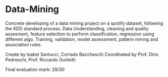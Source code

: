 # Data-Mining

Concrete developing of a data mining project on a spotify dataset, following the KDD standard process. Data Understanding, cleaning and quality assesment, feature selection to perform classification, regression using different algo. Training, validation, model assessment, pattern mining and association rules.

Create by Isabel Santucci, Corrado Baccheschi                                                                             Coordinated by Prof. Dino Pedreschi, Prof. Riccardo Guidotti 

Final evaluation mark: 29/30
